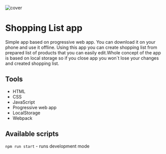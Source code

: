 ![cover](https://github.com/kilerynka/shoppingListApp/blob/master/public/shoppingList.jpg)

# Shopping List app

Simple app based on progressive web app. You can download it on your phone and use it offline. Using this app you can create shopping list from prepared list of products that you can easily edit.Whole concept of the app is based on local storage so if you close app you won`t lose your changes and created shopping list.

## Tools

- HTML
- CSS
- JavaScript
- Progressive web app
- LocalStorage
- Webpack

## Available scripts

`npm run start` - runs development mode
